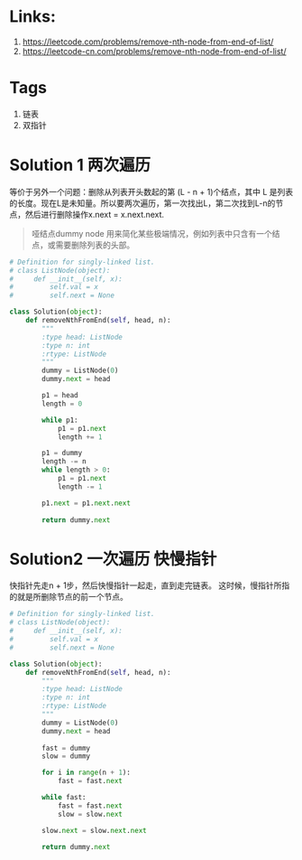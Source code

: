 # Links:
1. https://leetcode.com/problems/remove-nth-node-from-end-of-list/
2. https://leetcode-cn.com/problems/remove-nth-node-from-end-of-list/

# Tags
1. 链表
2. 双指针

# Solution 1 两次遍历
等价于另外一个问题：删除从列表开头数起的第 (L - n + 1)个结点，其中 L 是列表的长度。现在L是未知量。所以要两次遍历，第一次找出L，第二次找到L-n的节点，然后进行删除操作x.next = x.next.next.

> 哑结点dummy node 用来简化某些极端情况，例如列表中只含有一个结点，或需要删除列表的头部。

```python
# Definition for singly-linked list.
# class ListNode(object):
#     def __init__(self, x):
#         self.val = x
#         self.next = None

class Solution(object):
    def removeNthFromEnd(self, head, n):
        """
        :type head: ListNode
        :type n: int
        :rtype: ListNode
        """
        dummy = ListNode(0)
        dummy.next = head

        p1 = head
        length = 0

        while p1:
            p1 = p1.next
            length += 1

        p1 = dummy
        length -= n
        while length > 0:
            p1 = p1.next
            length -= 1

        p1.next = p1.next.next
        
        return dummy.next

```

# Solution2 一次遍历 快慢指针
快指针先走n + 1步，然后快慢指针一起走，直到走完链表。
这时候，慢指针所指的就是所删除节点的前一个节点。

```python
# Definition for singly-linked list.
# class ListNode(object):
#     def __init__(self, x):
#         self.val = x
#         self.next = None

class Solution(object):
    def removeNthFromEnd(self, head, n):
        """
        :type head: ListNode
        :type n: int
        :rtype: ListNode
        """
        dummy = ListNode(0)
        dummy.next = head
        
        fast = dummy
        slow = dummy

        for i in range(n + 1):
            fast = fast.next

        while fast:
            fast = fast.next
            slow = slow.next

        slow.next = slow.next.next

        return dummy.next
```